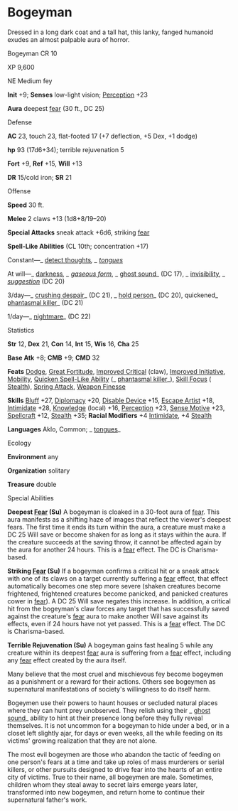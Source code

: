# Bogeyman

Dressed in a long dark coat and a tall hat, this lanky, fanged humanoid exudes an almost palpable aura of horror.

Bogeyman CR 10

XP 9,600

NE Medium fey

**Init** +9; **Senses** low-light vision; [Perception](/pathfinderRPG/prd/skills/perception.html#_perception) +23

**Aura** deepest [fear](/pathfinderRPG/prd/monsters/universalMonsterRules.html#_fear-(su-or-sp)) (30 ft., DC 25)

Defense

**AC** 23, touch 23, flat-footed 17 (+7 deflection, +5 Dex, +1 dodge)

**hp** 93 (17d6+34); terrible rejuvenation 5

**Fort** +9, **Ref** +15, **Will** +13

**DR** 15/cold iron; **SR** 21

Offense

**Speed** 30 ft.

**Melee** 2 claws +13 (1d8+8/19–20)

**Special Attacks** sneak attack +6d6, striking [fear](/pathfinderRPG/prd/monsters/universalMonsterRules.html#_fear-(su-or-sp))

**Spell-Like Abilities** (CL 10th; concentration +17)

Constant—_ [detect thoughts](/pathfinderRPG/prd/spells/detectThoughts.html#_detect-thoughts)_, _ [tongues](/pathfinderRPG/prd/spells/tongues.html#_tongues)_

At will—_ [darkness](/pathfinderRPG/prd/spells/darkness.html#_darkness)_, _ [gaseous form](/pathfinderRPG/prd/spells/gaseousForm.html#_gaseous-form)_, _ [ghost sound](/pathfinderRPG/prd/spells/ghostSound.html#_ghost-sound)_ (DC 17), _ [invisibility](/pathfinderRPG/prd/spells/invisibility.html#_invisibility)_, _ [suggestion](/pathfinderRPG/prd/spells/suggestion.html#_suggestion)_ (DC 20)

3/day—_ [crushing despair](/pathfinderRPG/prd/spells/crushingDespair.html#_crushing-despair)_ (DC 21), _ [hold person](/pathfinderRPG/prd/spells/holdPerson.html#_hold-person)_ (DC 20), quickened_ [phantasmal killer](/pathfinderRPG/prd/spells/phantasmalKiller.html#_phantasmal-killer)_ (DC 21)

1/day—_ [nightmare](/pathfinderRPG/prd/spells/nightmare.html#_nightmare)_ (DC 22)

Statistics

**Str** 12, **Dex** 21, **Con** 14, **Int** 15, **Wis** 16, **Cha** 25

**Base Atk** +8; **CMB** +9; **CMD** 32

**Feats** [Dodge](/pathfinderRPG/prd/feats.html#_dodge), [Great Fortitude](/pathfinderRPG/prd/feats.html#_great-fortitude), [Improved Critical](/pathfinderRPG/prd/feats.html#_improved-critical) (claw), [Improved Initiative](/pathfinderRPG/prd/feats.html#_improved-initiative), [Mobility](/pathfinderRPG/prd/feats.html#_mobility), [Quicken Spell-Like Ability](/pathfinderRPG/prd/monsters/monsterFeats.html#_quicken-spell-like-ability) (_ [phantasmal killer](/pathfinderRPG/prd/spells/phantasmalKiller.html#_phantasmal-killer)_), [Skill Focus](/pathfinderRPG/prd/feats.html#_skill-focus) ( [Stealth](/pathfinderRPG/prd/skills/stealth.html#_stealth)), [Spring Attack](/pathfinderRPG/prd/feats.html#_spring-attack), [Weapon Finesse](/pathfinderRPG/prd/feats.html#_weapon-finesse)

**Skills** [Bluff](/pathfinderRPG/prd/skills/bluff.html#_bluff) +27, [Diplomacy](/pathfinderRPG/prd/skills/diplomacy.html#_diplomacy) +20, [Disable Device](/pathfinderRPG/prd/skills/disableDevice.html#_disable-device) +15, [Escape Artist](/pathfinderRPG/prd/skills/escapeArtist.html#_escape-artist) +18, [Intimidate](/pathfinderRPG/prd/skills/intimidate.html#_intimidate) +28, [Knowledge](/pathfinderRPG/prd/skills/knowledge.html#_knowledge) (local) +16, [Perception](/pathfinderRPG/prd/skills/perception.html#_perception) +23, [Sense Motive](/pathfinderRPG/prd/skills/senseMotive.html#_sense-motive) +23, [Spellcraft](/pathfinderRPG/prd/skills/spellcraft.html#_spellcraft) +12, [Stealth](/pathfinderRPG/prd/skills/stealth.html#_stealth) +35; **Racial Modifiers** +4 [Intimidate](/pathfinderRPG/prd/skills/intimidate.html#_intimidate), +4 [Stealth](/pathfinderRPG/prd/skills/stealth.html#_stealth)

**Languages** Aklo, Common; _ [tongues](/pathfinderRPG/prd/spells/tongues.html#_tongues)_

Ecology

**Environment** any

**Organization** solitary

**Treasure** double

Special Abilities

**Deepest [Fear](/pathfinderRPG/prd/monsters/universalMonsterRules.html#_fear-(su-or-sp)) (Su)** A bogeyman is cloaked in a 30-foot aura of [fear](/pathfinderRPG/prd/monsters/universalMonsterRules.html#_fear-(su-or-sp)). This aura manifests as a shifting haze of images that reflect the viewer's deepest fears. The first time it ends its turn within the aura, a creature must make a DC 25 Will save or become shaken for as long as it stays within the aura. If the creature succeeds at the saving throw, it cannot be affected again by the aura for another 24 hours. This is a [fear](/pathfinderRPG/prd/monsters/universalMonsterRules.html#_fear-(su-or-sp)) effect. The DC is Charisma-based.

**Striking [Fear](/pathfinderRPG/prd/monsters/universalMonsterRules.html#_fear-(su-or-sp)) (Su)** If a bogeyman confirms a critical hit or a sneak attack with one of its claws on a target currently suffering a [fear](/pathfinderRPG/prd/monsters/universalMonsterRules.html#_fear-(su-or-sp)) effect, that effect automatically becomes one step more severe (shaken creatures become frightened, frightened creatures become panicked, and panicked creatures cower in [fear](/pathfinderRPG/prd/monsters/universalMonsterRules.html#_fear-(su-or-sp))). A DC 25 Will save negates this increase. In addition, a critical hit from the bogeyman's claw forces any target that has successfully saved against the creature's [fear](/pathfinderRPG/prd/monsters/universalMonsterRules.html#_fear-(su-or-sp)) aura to make another Will save against its effects, even if 24 hours have not yet passed. This is a [fear](/pathfinderRPG/prd/monsters/universalMonsterRules.html#_fear-(su-or-sp)) effect. The DC is Charisma-based.

**Terrible Rejuvenation (Su)** A bogeyman gains fast healing 5 while any creature within its deepest [fear](/pathfinderRPG/prd/monsters/universalMonsterRules.html#_fear-(su-or-sp)) aura is suffering from a [fear](/pathfinderRPG/prd/monsters/universalMonsterRules.html#_fear-(su-or-sp)) effect, including any [fear](/pathfinderRPG/prd/monsters/universalMonsterRules.html#_fear-(su-or-sp)) effect created by the aura itself.

Many believe that the most cruel and mischievous fey become bogeymen as a punishment or a reward for their actions. Others see bogeymen as supernatural manifestations of society's willingness to do itself harm.

Bogeymen use their powers to haunt houses or secluded natural places where they can hunt prey unobserved. They relish using their _ [ghost sound](/pathfinderRPG/prd/spells/ghostSound.html#_ghost-sound)_ ability to hint at their presence long before they fully reveal themselves. It is not uncommon for a bogeyman to hide under a bed, or in a closet left slightly ajar, for days or even weeks, all the while feeding on its victims' growing realization that they are not alone.

The most evil bogeymen are those who abandon the tactic of feeding on one person's fears at a time and take up roles of mass murderers or serial killers, or other pursuits designed to drive fear into the hearts of an entire city of victims. True to their name, all bogeymen are male. Sometimes, children whom they steal away to secret lairs emerge years later, transformed into new bogeymen, and return home to continue their supernatural father's work.

